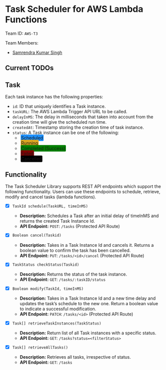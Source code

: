# Task Scheduler for AWS Lambda Functions
Team ID: `AWS-T3`

Team Members:
- [Samrendra Kumar Singh](https://github.com/SamrendraS)

## Current TODOs

## Task

Each task instance has the following properties:

- `id`: ID that uniquely identifies a Task instance.
- `taskURL`: The AWS Lambda Trigger API URL to be called.
- `delayInMS`: The delay in milliseconds that taken into account from the creation time will give the scheduled run time.
- `createdAt`: Timestamp storing the creation time of task instance.
- `status`: A Task instance can be one of the following:
  - <span style="margin:2px;padding:2px;background-color:dodgerblue; border-radius:3px">Scheduled</span>
  - <span style="margin:2px;padding:2px;background-color:goldenrod; border-radius:3px">Running</span>
  - <span style="margin:2px;padding:2px;background-color:green; border-radius:3px">Completed (Success)</span>
  - <span style="margin:2px;padding:2px;background-color:maroon; border-radius:3px">Failed</span>
  - <span style="margin:2px;padding:2px;background-color:black;border-radius:3px">Cancelled</span>

## Functionality

The Task Scheduler Library supports REST API endpoints which support the following functionality. Users can use these endpoints to schedule, retrieve, modify and cancel tasks (lambda functions).

- [x] `TaskId schedule(TaskURL, timeInMS)`

  - **Description:** Schedules a Task after an initial delay of timeInMS and returns the created Task Instance Id.
  - **API Endpoint:** `POST`: `/tasks` (Protected API Route)


- [x] `Boolean cancel(Taskid)`

  - **Description:** Takes in a Task Instance Id and cancels it. Returns a boolean value to confirm the task has been cancelled.
  - **API Endpoint:** `PUT`: `/tasks/<id>/cancel` (Protected API Route)


- [x] `TaskStatus checkStatus(Taskid)`

  - **Description:** Returns the status of the task instance.
  - **API Endpoint:** `GET`: `/tasks/:taskID/status`


- [x] `Boolean modify(TaskId, timeInMS)`

  - **Description:** Takes in a Task Instance Id and a new time delay and updates the task’s schedule to the new one. Return a boolean value to indicate a successful modification.
  - **API Endpoint:** `PATCH`: `/tasks/<id>` (Protected API Route)


- [x] `Task[] retrieveTaskInstances(TaskStatus)`

  - **Description:** Return list of all Task instances with a specific status.
  - **API Endpoint:** `GET`: `/tasks?status=<filterStatus>`


- [x] `Task[] retrieveAllTasks()`

  - **Description:** Retrieves all tasks, irrespective of status.
  - **API Endpoint:** `GET`: `/tasks`
